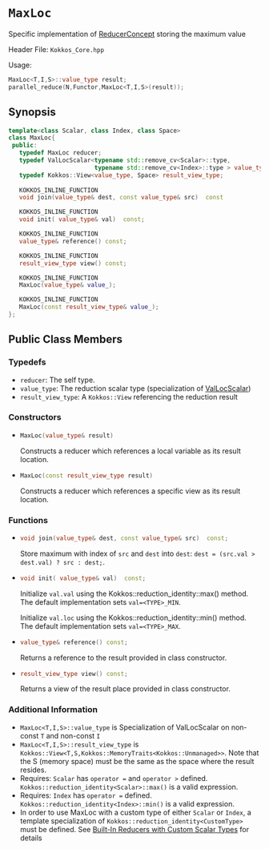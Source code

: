 # `MaxLoc`

Specific implementation of [ReducerConcept](ReducerConcept) storing the maximum value

Header File: `Kokkos_Core.hpp`

Usage: 
```c++
MaxLoc<T,I,S>::value_type result;
parallel_reduce(N,Functor,MaxLoc<T,I,S>(result));
```

## Synopsis 
```c++
template<class Scalar, class Index, class Space>
class MaxLoc{
 public:
   typedef MaxLoc reducer;
   typedef ValLocScalar<typename std::remove_cv<Scalar>::type,
                        typename std::remove_cv<Index>::type > value_type;
   typedef Kokkos::View<value_type, Space> result_view_type;
   
   KOKKOS_INLINE_FUNCTION
   void join(value_type& dest, const value_type& src)  const

   KOKKOS_INLINE_FUNCTION
   void init( value_type& val)  const;

   KOKKOS_INLINE_FUNCTION
   value_type& reference() const;

   KOKKOS_INLINE_FUNCTION
   result_view_type view() const;

   KOKKOS_INLINE_FUNCTION
   MaxLoc(value_type& value_);

   KOKKOS_INLINE_FUNCTION
   MaxLoc(const result_view_type& value_);
};
```

## Public Class Members

### Typedefs
   
 * `reducer`: The self type.
 * `value_type`: The reduction scalar type (specialization of [ValLocScalar](ValLocScalar))
 * `result_view_type`: A `Kokkos::View` referencing the reduction result 

### Constructors
 
 * ```c++
   MaxLoc(value_type& result)
   ```
   Constructs a reducer which references a local variable as its result location.  
 
 * ```c++
   MaxLoc(const result_view_type result)
   ```
   Constructs a reducer which references a specific view as its result location.

### Functions

 * ```c++
   void join(value_type& dest, const value_type& src)  const;
   ```
   Store maximum with index of `src` and `dest` into `dest`:  `dest = (src.val > dest.val) ? src : dest;`. 

 * ```c++
   void init( value_type& val)  const;
   ```
   Initialize `val.val` using the Kokkos::reduction_identity<Scalar>::max() method.  The default implementation sets `val=<TYPE>_MIN`.

   Initialize `val.loc` using the Kokkos::reduction_identity<Index>::min() method.  The default implementation sets `val=<TYPE>_MAX`.

 * ```c++
   value_type& reference() const;
   ```
   Returns a reference to the result provided in class constructor.

 * ```c++
   result_view_type view() const;
   ```
   Returns a view of the result place provided in class constructor.

### Additional Information
   * `MaxLoc<T,I,S>::value_type` is Specialization of ValLocScalar on non-const `T` and non-const `I`
   * `MaxLoc<T,I,S>::result_view_type` is `Kokkos::View<T,S,Kokkos::MemoryTraits<Kokkos::Unmanaged>>`.  Note that the S (memory space) must be the same as the space where the result resides.
   * Requires: `Scalar` has `operator =` and `operator >` defined. `Kokkos::reduction_identity<Scalar>::max()` is a valid expression. 
   * Requires: `Index` has `operator =` defined. `Kokkos::reduction_identity<Index>::min()` is a valid expression. 
   * In order to use MaxLoc with a custom type of either `Scalar` or `Index`, a template specialization of `Kokkos::reduction_identity<CustomType>` must be defined.  See [Built-In Reducers with Custom Scalar Types](../../../ProgrammingGuide/Custom-Reductions-Built-In-Reducers-with-Custom-Scalar-Types) for details
